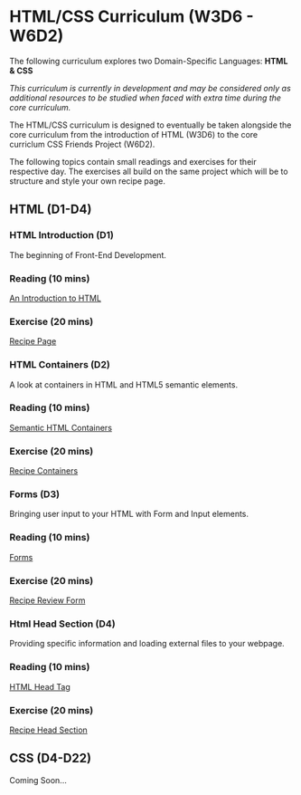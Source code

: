# HTML/CSS Curriculum (W3D6 - W6D2)

The following curriculum explores two Domain-Specific Languages: **HTML & CSS**

<em>This curriculum is currently in development and may be considered only as additional resources to be studied when faced with extra time during the core curriculum.</em>

The HTML/CSS curriculum is designed to eventually be taken alongside the core curriculum from the introduction of HTML (W3D6) to the core curriclum CSS Friends Project (W6D2).

The following topics contain small readings and exercises for their respective day. The exercises all build on the same project which will be to structure and style your own recipe page.

## HTML (D1-D4)

### HTML Introduction (D1)

The beginning of Front-End Development.

### Reading (10 mins)

[An Introduction to HTML](readings/introduction.md)

### Exercise (20 mins)

[Recipe Page](homeworks/introduction/introduction_html_exercise.md)

### HTML Containers (D2)

A look at containers in HTML and HTML5 semantic elements.

### Reading (10 mins)

[Semantic HTML Containers](readings/containers.md)

### Exercise (20 mins)

[Recipe Containers](homeworks/containers/containers_html_exercise.md)

### Forms (D3)

Bringing user input to your HTML with Form and Input elements.

### Reading (10 mins)

[Forms](readings/forms.md)

### Exercise (20 mins)

[Recipe Review Form](homeworks/forms/forms_html_exercise.md)

### Html Head Section (D4)

Providing specific information and loading external files to your webpage.

### Reading (10 mins)

[HTML Head Tag](readings/head_section.md)

### Exercise (20 mins)

[Recipe Head Section](homeworks/head_section/html_head_section_exercise.md)

## CSS (D4-D22)

Coming Soon...
